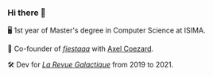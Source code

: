 ### Hi there 👋

🖥 1st year of Master's degree in Computer Science at ISIMA.

🚀 Co-founder of [*fiestaaa*](https://github.com/fiestaaa) with [Axel Coezard](https://github.com/axelcoezard).

🛠 Dev for [*La Revue Galactique*](https://twitter.com/revuegalactique) from 2019 to 2021.
